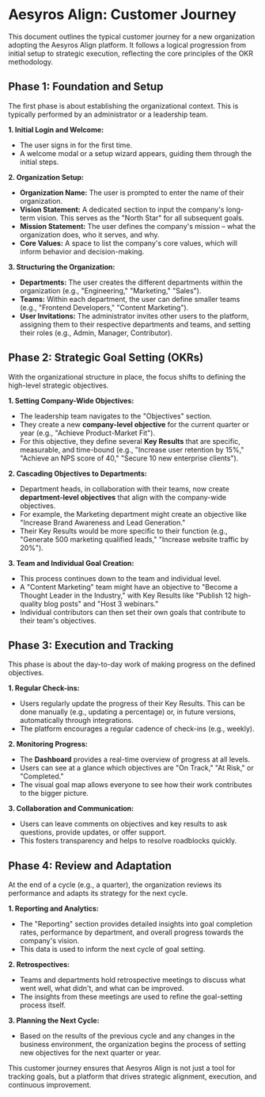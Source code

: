 # Aesyros Align: Customer Journey

This document outlines the typical customer journey for a new organization adopting the Aesyros Align platform. It follows a logical progression from initial setup to strategic execution, reflecting the core principles of the OKR methodology.

## Phase 1: Foundation and Setup

The first phase is about establishing the organizational context. This is typically performed by an administrator or a leadership team.

**1. Initial Login and Welcome:**
- The user signs in for the first time.
- A welcome modal or a setup wizard appears, guiding them through the initial steps.

**2. Organization Setup:**
- **Organization Name:** The user is prompted to enter the name of their organization.
- **Vision Statement:** A dedicated section to input the company's long-term vision. This serves as the "North Star" for all subsequent goals.
- **Mission Statement:** The user defines the company's mission – what the organization does, who it serves, and why.
- **Core Values:** A space to list the company's core values, which will inform behavior and decision-making.

**3. Structuring the Organization:**
- **Departments:** The user creates the different departments within the organization (e.g., "Engineering," "Marketing," "Sales").
- **Teams:** Within each department, the user can define smaller teams (e.g., "Frontend Developers," "Content Marketing").
- **User Invitations:** The administrator invites other users to the platform, assigning them to their respective departments and teams, and setting their roles (e.g., Admin, Manager, Contributor).

## Phase 2: Strategic Goal Setting (OKRs)

With the organizational structure in place, the focus shifts to defining the high-level strategic objectives.

**1. Setting Company-Wide Objectives:**
- The leadership team navigates to the "Objectives" section.
- They create a new **company-level objective** for the current quarter or year (e.g., "Achieve Product-Market Fit").
- For this objective, they define several **Key Results** that are specific, measurable, and time-bound (e.g., "Increase user retention by 15%," "Achieve an NPS score of 40," "Secure 10 new enterprise clients").

**2. Cascading Objectives to Departments:**
- Department heads, in collaboration with their teams, now create **department-level objectives** that align with the company-wide objectives.
- For example, the Marketing department might create an objective like "Increase Brand Awareness and Lead Generation."
- Their Key Results would be more specific to their function (e.g., "Generate 500 marketing qualified leads," "Increase website traffic by 20%").

**3. Team and Individual Goal Creation:**
- This process continues down to the team and individual level.
- A "Content Marketing" team might have an objective to "Become a Thought Leader in the Industry," with Key Results like "Publish 12 high-quality blog posts" and "Host 3 webinars."
- Individual contributors can then set their own goals that contribute to their team's objectives.

## Phase 3: Execution and Tracking

This phase is about the day-to-day work of making progress on the defined objectives.

**1. Regular Check-ins:**
- Users regularly update the progress of their Key Results. This can be done manually (e.g., updating a percentage) or, in future versions, automatically through integrations.
- The platform encourages a regular cadence of check-ins (e.g., weekly).

**2. Monitoring Progress:**
- The **Dashboard** provides a real-time overview of progress at all levels.
- Users can see at a glance which objectives are "On Track," "At Risk," or "Completed."
- The visual goal map allows everyone to see how their work contributes to the bigger picture.

**3. Collaboration and Communication:**
- Users can leave comments on objectives and key results to ask questions, provide updates, or offer support.
- This fosters transparency and helps to resolve roadblocks quickly.

## Phase 4: Review and Adaptation

At the end of a cycle (e.g., a quarter), the organization reviews its performance and adapts its strategy for the next cycle.

**1. Reporting and Analytics:**
- The "Reporting" section provides detailed insights into goal completion rates, performance by department, and overall progress towards the company's vision.
- This data is used to inform the next cycle of goal setting.

**2. Retrospectives:**
- Teams and departments hold retrospective meetings to discuss what went well, what didn't, and what can be improved.
- The insights from these meetings are used to refine the goal-setting process itself.

**3. Planning the Next Cycle:**
- Based on the results of the previous cycle and any changes in the business environment, the organization begins the process of setting new objectives for the next quarter or year.

This customer journey ensures that Aesyros Align is not just a tool for tracking goals, but a platform that drives strategic alignment, execution, and continuous improvement.